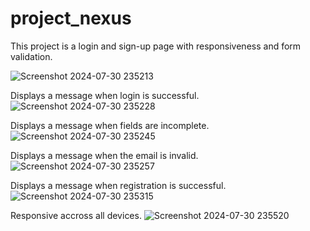 # project_nexus
This project is a login and sign-up page with responsiveness and form validation.

![Screenshot 2024-07-30 235213](https://github.com/user-attachments/assets/09974b3a-06be-4ac7-bde7-f60b7531a9cf)


Displays a message when login is successful.
![Screenshot 2024-07-30 235228](https://github.com/user-attachments/assets/9a70bb66-ff84-4333-a9c8-6dea4e3de673)


Displays a message when fields are incomplete.
![Screenshot 2024-07-30 235245](https://github.com/user-attachments/assets/77fa9bd1-a238-4b9d-86aa-cbbda936cd43)


Displays a message when the email is invalid.
![Screenshot 2024-07-30 235257](https://github.com/user-attachments/assets/b4751510-c9ab-42b7-83e2-556708399acd)


Displays a message when registration is successful.
![Screenshot 2024-07-30 235315](https://github.com/user-attachments/assets/9ccd993f-6f80-4428-be84-2c21e54c6b3d)

Responsive accross all devices.
![Screenshot 2024-07-30 235520](https://github.com/user-attachments/assets/4452d022-ec1b-4b23-8cfc-a4594bd31d7d)
